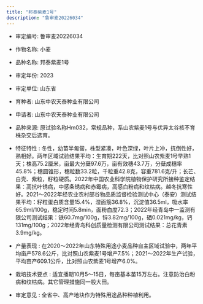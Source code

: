 ```yaml
---
title: "邦泰紫麦1号"
description: "鲁审麦20226034"
---
```

* 审定编号:  鲁审麦20226034

*  作物名称:  小麦

*  品种名称:  邦泰紫麦1号

*  审定年份:  2023

*  审定单位:  山东省

* 育种者:  山东中农天泰种业有限公司

*  申请者:  山东中农天泰种业有限公司

*  品种来源:  原试验名称Hm032，常规品种，系山农紫麦1号与优异太谷核不育株杂交后选育。

*  特征特性 : 
冬性，幼苗半匍匐，株型紧凑，叶色深绿，叶片上冲，抗倒性好，熟相好。两年区域试验结果平均：生育期222天，比对照山农紫麦1号早熟1天；株高75.2厘米，亩最大分蘖97.6万，亩有效穗43.7万，分蘖成穗率45.8%；穗圆锥形，穗粒数33.2粒，千粒重42.8克，容重781.6克/升；长芒、白壳、紫粒，籽粒硬质。2022年中国农业科学院植物保护研究所接种鉴定结果：高抗叶锈病，中感条锈病和赤霉病，高感白粉病和纹枯病。越冬抗寒性好。2021～2022年经农业农村部谷物品质监督检验测试中心（泰安）测试结果平均：籽粒蛋白质含量15.4%，湿面筋36.8%，沉淀值36.5ml，吸水率65.9ml/100g，稳定时间5.8min，面粉白度72.3；2022年经青岛中一监测有限公司测试结果：铁60.7mg/100g，锌3.82mg/100g，硒0.021mg/kg，钙131mg/100g；2022年经青岛科创质量检测有限公司测试结果：总花青素3.9mg/kg。
 
*  产量表现 : 
在2020～2022年山东特殊用途小麦品种自主区域试验中，两年平均亩产578.6公斤，比对照山农紫麦1号增产7.5%；2021～2022年生产试验，平均亩产609.1公斤，比对照山农紫麦1号增产6.0%。

*  栽培技术要点 : 
适宜播期10月5～15日，每亩基本苗15万左右。注意防治白粉病和纹枯病。其它管理措施同一般大田。

*  审定意见 : 
全省中、高产地块作为特殊用途品种种植利用。
